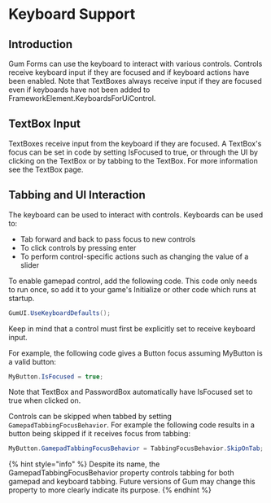 # Keyboard Support

## Introduction

Gum Forms can use the keyboard to interact with various controls. Controls receive keyboard input if they are focused and if keyboard actions have been enabled. Note that TextBoxes always receive input if they are focused even if keyboards have not been added to FrameworkElement.KeyboardsForUiControl.

## TextBox Input

TextBoxes receive input from the keyboard if they are focused. A TextBox's focus can be set in code by setting IsFocused to true, or through the UI by clicking on the TextBox or by tabbing to the TextBox. For more information see the TextBox page.

## Tabbing and UI Interaction

The keyboard can be used to interact with controls. Keyboards can be used to:

* Tab forward and back to pass focus to new controls
* To click controls by pressing enter
* To perform control-specific actions such as changing the value of a slider

To enable gamepad control, add the following code. This code only needs to run once, so add it to your game's Initialize or other code which runs at startup.

```csharp
GumUI.UseKeyboardDefaults();
```

Keep in mind that a control must first be explicitly set to receive keyboard input.

For example, the following code gives a Button focus assuming MyButton is a valid button:

```csharp
MyButton.IsFocused = true;
```

Note that TextBox and PasswordBox automatically have IsFocused set to true when clicked on.

Controls can be skipped when tabbed by setting `GamepadTabbingFocusBehavior`. For example the following code results in a button being skipped if it receives focus from tabbing:

```csharp
MyButton.GamepadTabbingFocusBehavior = TabbingFocusBehavior.SkipOnTab;
```

{% hint style="info" %}
Despite its name, the GamepadTabbingFocusBehavior property controls tabbing for both gamepad and keyboard tabbing. Future versions of Gum may change this property to more clearly indicate its purpose.
{% endhint %}
